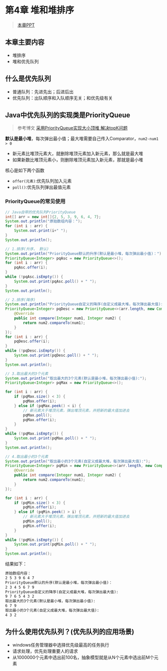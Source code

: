 # 第4章 堆和堆排序

> [本章PPT](https://git.imooc.com/coding-71/coding-71/src/master/04-Heap/Chapter-4-watermarked.pdf)

## 本章主要内容

+ 堆排序
+ 堆和优先队列

## 什么是优先队列

+ 普通队列：先进先出；后进后出
+ 优先队列：出队顺序和入队顺序无关；和优先级有关

## Java中优先队列的实现类是PriorityQueue

> 参考博文 [采用PriorityQueue实现大小顶堆 解决topK问题](https://blog.csdn.net/hefenglian/article/details/81807527)

**默认是最小堆**，每次弹出最小值；最大堆需要自己传入Comparator，`num2-num1 > 0`

+ 新元素比堆顶元素大，就删除堆顶元素加入新元素，那么就是最大堆
+ 如果新数比堆顶元素小，则删除堆顶元素加入新元素，那就是最小堆

核心是如下两个函数

+ `offer(元素)`:优先队列加入元素
+ `poll()`:优先队列弹出最值元素

### PriorityQueue的常见使用

```java
// Java自带的优先队列PriorityQueue
int[] arr = new int[]{2, 5, 3, 9, 6, 4, 7};
System.out.println("原始数组内容：");
for (int i : arr) {
    System.out.print(i+" ");
}
System.out.println();

// 1.排序(升序， 默认)
System.out.println("PriorityQueue默认的升序(默认是最小堆，每次弹出最小值)：");
PriorityQueue<Integer> pqAsc = new PriorityQueue<>();
for (int i : arr) {
    pqAsc.offer(i);
}
while (!pqAsc.isEmpty()) {
    System.out.print(pqAsc.poll() + " ");
}
System.out.println();

// 2.排序(降序)
System.out.println("PriorityQueue自定义的降序(自定义成最大堆，每次弹出最大值):");
PriorityQueue<Integer> pqDesc = new PriorityQueue<>(arr.length, new Comparator<Integer>() {
    @Override
    public int compare(Integer num1, Integer num2) {
        return num2.compareTo(num1);
    }
});
for (int i : arr) {
    pqDesc.offer(i);
}
while (!pqDesc.isEmpty()) {
    System.out.print(pqDesc.poll() + " ");
}
System.out.println();

// 3.取出最大的3个元素
System.out.println("取出最大的3个元素(默认是最小堆，每次弹出最小值):");
PriorityQueue<Integer> pqMax = new PriorityQueue<>();

for (int i : arr) {
    if (pqMax.size() < 3) {
        pqMax.offer(i);
    } else if (pqMax.peek() < i) {
        // 新元素大于堆顶元素，弹出堆顶元素，并把新的最大值加进去
        pqMax.poll();
        pqMax.offer(i);
    }
}
while (!pqMax.isEmpty()) {
    System.out.print(pqMax.poll() + " ");
}
System.out.println();

// 4.取出最小的3个元素
System.out.println("取出最小的3个元素(自定义成最大堆，每次弹出最大值):");
PriorityQueue<Integer> pqMin = new PriorityQueue<>(arr.length, new Comparator<Integer>() {
    @Override
    public int compare(Integer num1, Integer num2) {
        return num2.compareTo(num1);
    }
});

for (int i : arr) {
    if (pqMin.size() < 3) {
        pqMin.offer(i);
    } else if (pqMin.peek() > i) {
        // 新元素大于堆顶元素，弹出堆顶元素，并把新的最大值加进去
        pqMin.poll();
        pqMin.offer(i);
    }
}
while (!pqMin.isEmpty()) {
    System.out.print(pqMin.poll() + " ");
}
System.out.println();
```

结果如下：

```txt
原始数组内容：
2 5 3 9 6 4 7 
PriorityQueue默认的升序(默认是最小堆，每次弹出最小值)：
2 3 4 5 6 7 9 
PriorityQueue自定义的降序(自定义成最大堆，每次弹出最大值):
9 7 6 5 4 3 2 
取出最大的3个元素(默认是最小堆，每次弹出最小值):
6 7 9 
取出最小的3个元素(自定义成最大堆，每次弹出最大值):
4 3 2 
```


## 为什么使用优先队列？(优先队列的应用场景)

+ windows任务管理器中选择优先级最高的任务执行
+ 请求处理，优先处理重要人的请求
+ 从1000000个元素中选出前100名，抽象模型就是从N个元素中选出前M个元素
